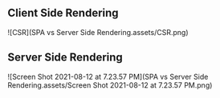 ## Client Side Rendering

![CSR](SPA vs Server Side Rendering.assets/CSR.png)

## Server Side Rendering

![Screen Shot 2021-08-12 at 7.23.57 PM](SPA vs Server Side Rendering.assets/Screen Shot 2021-08-12 at 7.23.57 PM.png)